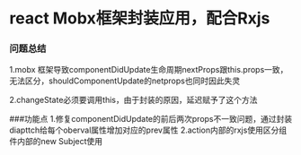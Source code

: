 # react Mobx框架封装应用，配合Rxjs



### 问题总结
1.mobx 框架导致componentDidUpdate生命周期nextProps跟this.props一致，无法区分，shouldComponentUpdate的netprops也同时因此失灵

2.changeState必须要调用this，由于封装的原因，延迟赋予了这个方法

###功能点
1.修复componentDidUpdate的前后两次props不一致问题，通过封装diapttch给每个oberval属性增加对应的prev属性
2.action内部的rxjs使用区分组件内部的new Subject使用
